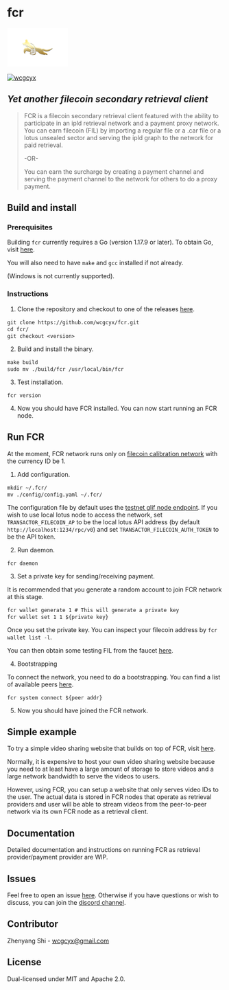 # fcr

![alt text](logo.png)

[![wcgcyx](https://circleci.com/gh/wcgcyx/fcr.svg?style=shield)](https://app.circleci.com/pipelines/github/wcgcyx/fcr?branch=main&filter=all)

## _Yet another filecoin secondary retrieval client_
> FCR is a filecoin secondary retrieval client featured with the ability to participate in an ipld  retrieval network and a payment proxy network.
> You can earn filecoin (FIL) by importing a regular file or a .car file or a lotus unsealed sector and serving the ipld graph to the network for paid retrieval.
>
> -OR-
>
> You can earn the surcharge by creating a payment channel and serving the payment channel to the network for others to do a proxy payment.

## Build and install
### Prerequisites
Building `fcr` currently requires a Go (version 1.17.9 or later). To obtain Go, visit [here](https://go.dev/doc/install).

You will also need to have `make` and `gcc` installed if not already.

(Windows is not currently supported).
### Instructions
1. Clone the repository and checkout to one of the releases [here](https://github.com/wcgcyx/fcr/releases). 
```
git clone https://github.com/wcgcyx/fcr.git
cd fcr/
git checkout <version>
```
2. Build and install the binary.
```
make build
sudo mv ./build/fcr /usr/local/bin/fcr
```
3. Test installation.
```
fcr version
```
4. Now you should have FCR installed. You can now start running an FCR node.
## Run FCR
At the moment, FCR network runs only on [filecoin calibration network](https://docs.filecoin.io/networks/overview/) with the currency ID be 1.
1. Add configuration.
```
mkdir ~/.fcr/
mv ./config/config.yaml ~/.fcr/
```
The configuration file by default uses the [testnet glif node endpoint](https://lotus.filecoin.io/developers/glif-nodes/#testnet-endpoint). If you wish to use local lotus node to access the network, set `TRANSACTOR_FILECOIN_AP` to be the local lotus API address (by default `http://localhost:1234/rpc/v0`) and set `TRANSACTOR_FILECOIN_AUTH_TOKEN` to be the API token.

2. Run daemon.
```
fcr daemon
```
3. Set a private key for sending/receiving payment.

It is recommended that you generate a random account to join FCR network at this stage.
```
fcr wallet generate 1 # This will generate a private key
fcr wallet set 1 1 ${private key}
```
Once you set the private key. You can inspect your filecoin address by `fcr wallet list -l`.

You can then obtain some testing FIL from the faucet [here](https://faucet.calibration.fildev.network/).

4. Bootstrapping

To connect the network, you need to do a bootstrapping. You can find a list of available peers [here](https://github.com/wcgcyx/fcr/wiki).
```
fcr system connect ${peer addr}
```
5. Now you should have joined the FCR network.
## Simple example
To try a simple video sharing website that builds on top of FCR, visit [here](https://github.com/wcgcyx/fcr-simple-example). 

Normally, it is expensive to host your own video sharing website because you need to at least have a large amount of storage to store videos and a large network bandwidth to serve the videos to users. 

However, using FCR, you can setup a website that only serves video IDs to the user. The actual data is stored in FCR nodes that operate as retrieval providers and user will be able to stream videos from the peer-to-peer network via its own FCR node as a retrieval client.
## Documentation
Detailed documentation and instructions on running FCR as retrieval provider/payment provider are WIP.
## Issues
Feel free to open an issue [here](https://github.com/wcgcyx/fcr/issues). Otherwise if you have questions or wish to discuss, you can join the [discord channel](https://discord.gg/GgK9eqrNtG).
## Contributor
Zhenyang Shi - wcgcyx@gmail.com
## License
Dual-licensed under MIT and Apache 2.0.